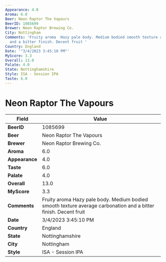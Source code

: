 ```yaml
---
Appearance: 4.0
Aroma: 6.0
Beer: Neon Raptor The Vapours
BeerID: 1085699
Brewer: Neon Raptor Brewing Co.
City: Nottingham
Comments: 'Fruity aroma  Hazy pale body. Medium bodied smooth texture average carbonation
  and a bitter finish. Decent fruit '
Country: England
Date: '"3/4/2023 3:45:10 PM"'
MyScore: 3.3
Overall: 13.0
Palate: 4.0
State: Nottinghamshire
Style: ISA - Session IPA
Taste: 6.0
---
```


# Neon Raptor The Vapours

| Field         | Value |
|---------------|-------|
| **BeerID** | 1085699 |
| **Beer** | Neon Raptor The Vapours |
| **Brewer** | Neon Raptor Brewing Co. |
| **Aroma** | 6.0 |
| **Appearance** | 4.0 |
| **Taste** | 6.0 |
| **Palate** | 4.0 |
| **Overall** | 13.0 |
| **MyScore** | 3.3 |
| **Comments** | Fruity aroma  Hazy pale body. Medium bodied smooth texture average carbonation and a bitter finish. Decent fruit  |
| **Date** | 3/4/2023 3:45:10 PM |
| **Country** | England |
| **State** | Nottinghamshire |
| **City** | Nottingham |
| **Style** | ISA - Session IPA |
